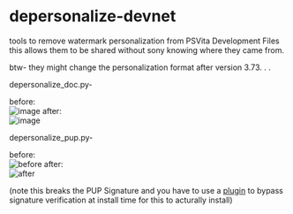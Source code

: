 # depersonalize-devnet
tools to remove watermark personalization from PSVita Development Files
this allows them to be shared without sony knowing where they came from.

btw- they might change the personalization format after version 3.73. . . 

depersonalize_doc.py-

before:          
![image](https://user-images.githubusercontent.com/39113159/116801075-9cbd7380-ab5a-11eb-9444-fea9b64e7136.png)
after:     
![image](https://user-images.githubusercontent.com/39113159/116801094-b6f75180-ab5a-11eb-8c70-b63f577beacd.png)

depersonalize_pup.py-

before:        
![before](https://user-images.githubusercontent.com/39113159/130625706-76caadc2-ed79-4e41-ac1e-9d4eb1d4efcc.png)
after:             
![after](https://user-images.githubusercontent.com/39113159/130627506-22ca5c37-a4ad-46d7-ab0f-351811426bf3.png)

            
(note this breaks the PUP Signature and you have to use a [plugin](https://github.com/KuromeSan/depersonalize-devnet/tree/master/pup_verify_bypass) to bypass signature verification at install time for this to acturally install)
